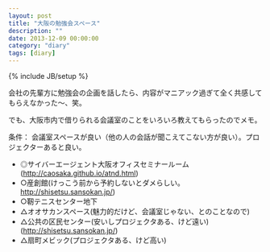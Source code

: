 ```yaml
---
layout: post
title: "大阪の勉強会スペース"
description: ""
date: 2013-12-09 00:00:00
category: "diary"
tags: [diary]
---
```

{% include JB/setup %}

会社の先輩方に勉強会の企画を話したら、内容がマニアック過ぎて全く共感してもらえなかった〜、笑。

でも、大阪市内で借りられる会議室のことをいろいろ教えてもらったのでメモ。

条件：
会議室スペースが良い（他の人の会話が聞こえてこない方が良い）。プロジェクターあると良い。

- ◎サイバーエージェント大阪オフィスセミナールーム(<a href="http://caosaka.github.io/atnd.html">http://caosaka.github.io/atnd.html</a>)
- ○産創館(けっこう前から予約しないとダメらしい。<a href="http://shisetsu.sansokan.jp/">http://shisetsu.sansokan.jp/</a>)
- ○靭テニスセンター地下
- △オオサカンスペース(魅力的だけど、会議室じゃない、とのことなので)
- △公共の区民センター(安いしプロジェクタある、けど遠い)(<a href="http://www.shisetsu-occa.com/">http://shisetsu.sansokan.jp/</a>)
- △扇町メビック(プロジェクタある、けど高い)
